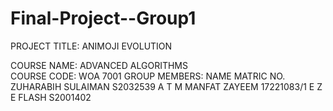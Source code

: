 # Final-Project--Group1
PROJECT TITLE: ANIMOJI EVOLUTION

COURSE NAME: ADVANCED ALGORITHMS </br>
COURSE CODE: WOA 7001
GROUP MEMBERS:
NAME	                MATRIC NO.
ZUHARABIH SULAIMAN	  S2032539
A T M MANFAT ZAYEEM	  17221083/1
E Z E FLASH	          S2001402
